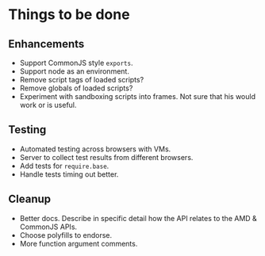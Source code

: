 # Things to be done

## Enhancements
 * Support CommonJS style `exports`.
 * Support node as an environment.
 * Remove script tags of loaded scripts?
 * Remove globals of loaded scripts?
 * Experiment with sandboxing scripts into frames. Not sure that his would work or is useful.

## Testing
 * Automated testing across browsers with VMs.
 * Server to collect test results from different browsers.
 * Add tests for `require.base`.
 * Handle tests timing out better.
 
## Cleanup
 * Better docs. Describe in specific detail how the API relates to the AMD & CommonJS APIs.
 * Choose polyfills to endorse.
 * More function argument comments.
